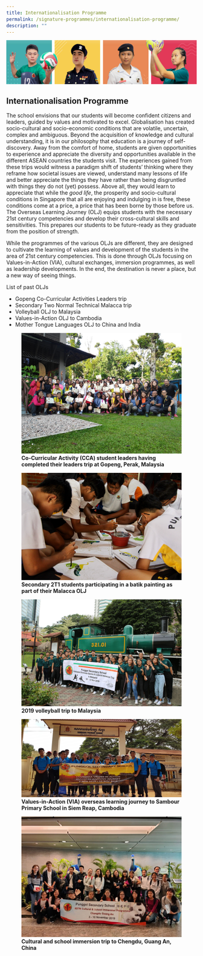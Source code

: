 ```yaml
---
title: Internationalisation Programme
permalink: /signature-programmes/internationalisation-programme/
description: ""
---
```

![](/images/Our%20School/subbanner.jpg)

## Internationalisation Programme

The school envisions that our students will become confident citizens and leaders, guided by values and motivated to excel. Globalisation has created socio-cultural and socio-economic conditions that are volatile, uncertain, complex and ambiguous. Beyond the acquisition of knowledge and cultural understanding, it is in our philosophy that education is a journey of self-discovery. Away from the comfort of home, students are given opportunities to experience and appreciate the diversity and opportunities available in the different ASEAN countries the students visit. The experiences gained from these trips would witness a paradigm shift of students’ thinking where they reframe how societal issues are viewed, understand many lessons of life and better appreciate the things they have rather than being disgruntled with things they do not (yet) possess. Above all, they would learn to appreciate that while the _good life_, the prosperity and socio-cultural conditions in Singapore that all are enjoying and indulging in is free, these conditions come at a price, a price that has been borne by those before us. The Overseas Learning Journey (OLJ) equips students with the necessary 21st century competencies and develop their cross-cultural skills and sensitivities. This prepares our students to be future-ready as they graduate from the position of strength.  

  

While the programmes of the various OLJs are different, they are designed to cultivate the learning of values and development of the students in the area of 21st century competencies. This is done through OLJs focusing on Values-in-Action (VIA), cultural exchanges, immersion programmes, as well as leadership developments. In the end, the destination is never a place, but a new way of seeing things.

  

List of past OLJs

  

*   Gopeng Co-Curricular Activities Leaders trip
*   Secondary Two Normal Technical Malacca trip
*   Volleyball OLJ to Malaysia
*   Values-in-Action OLJ to Cambodia
*   Mother Tongue Languages OLJ to China and India

<figure>
<img src="/images/Signature%20Programmes/Internationalisation%20Programme/CCA%20Student%20leaders%20completed%20leaders%20trip%20at%20Gopeng,%20Perak,%20Malaysia.jpg">
<figcaption> <strong> Co-Curricular Activity (CCA) student leaders having completed their leaders trip at Gopeng, Perak, Malaysia</strong> </figcaption>
</figure>

<figure>
<img src="/images/Signature%20Programmes/Internationalisation%20Programme/Copy%20of%20OLJ_Melaka_4.jpeg">
<figcaption> <strong> Secondary 2T1 students participating in a batik painting as part of their Malacca OLJ</strong> </figcaption>
</figure>

<figure>
<img src="/images/Signature%20Programmes/Internationalisation%20Programme/Copy%20of%205DM30014.jpg">
<figcaption> <strong> 2019 volleyball trip to Malaysia</strong> </figcaption>
</figure>

<figure>
<img src="/images/Signature%20Programmes/Internationalisation%20Programme/VIA%20overseas%20learning%20journey.jpg">
<figcaption> <strong>Values-in-Action (VIA) overseas learning journey to Sambour Primary School in Siem Reap, Cambodia</strong> </figcaption>
</figure>

<figure>
<img src="/images/Signature%20Programmes/Internationalisation%20Programme/Cultural%20and%20school%20immersion%20trip.jpg">
<figcaption> <strong>Cultural and school immersion trip to Chengdu, Guang An, China</strong> </figcaption>
</figure>